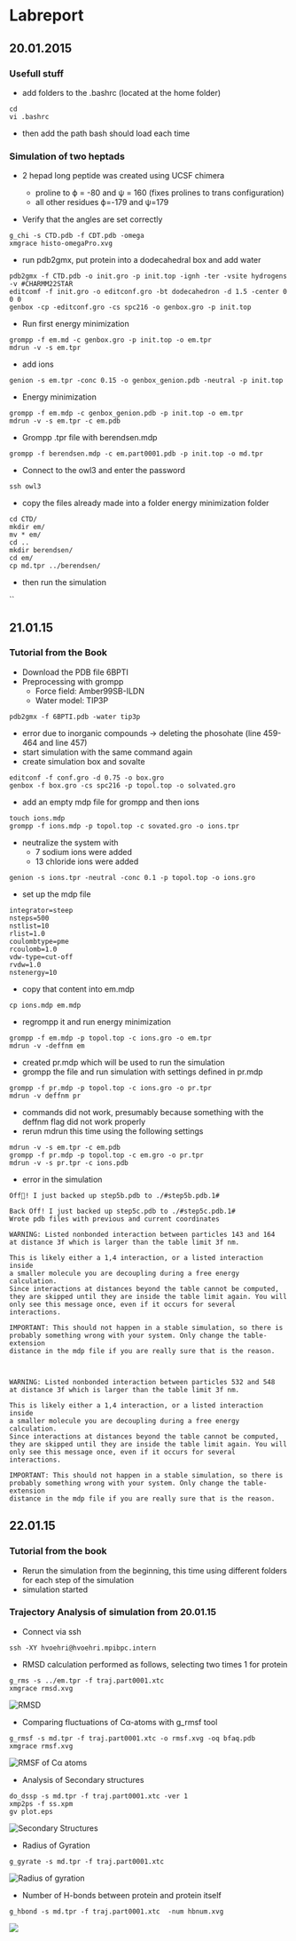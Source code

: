 # Labreport

## 20.01.2015

### Usefull stuff

* add folders to the .bashrc (located at the home folder)

```
cd 
vi .bashrc
```

* then add the path bash should load each time

### Simulation of two heptads

* 2 hepad long peptide was created using UCSF chimera
	* proline to ϕ = -80 and ψ = 160 (fixes prolines to trans configuration)
	* all other residues ϕ=-179 and ψ=179

* Verify that the angles are set correctly

```
g_chi -s CTD.pdb -f CDT.pdb -omega
xmgrace histo-omegaPro.xvg
```

* run pdb2gmx, put protein into a dodecahedral box and add water 

```
pdb2gmx -f CTD.pdb -o init.gro -p init.top -ignh -ter -vsite hydrogens -v #CHARMM22STAR
editcomf -f init.gro -o editconf.gro -bt dodecahedron -d 1.5 -center 0 0 0
genbox -cp -editconf.gro -cs spc216 -o genbox.gro -p init.top
```

* Run first energy minimization 

```
grompp -f em.md -c genbox.gro -p init.top -o em.tpr
mdrun -v -s em.tpr
```

* add ions

```
genion -s em.tpr -conc 0.15 -o genbox_genion.pdb -neutral -p init.top
```

* Energy minimization

```
grompp -f em.mdp -c genbox_genion.pdb -p init.top -o em.tpr
mdrun -v -s em.tpr -c em.pdb
```


* Grompp .tpr file with berendsen.mdp 

```
grompp -f berendsen.mdp -c em.part0001.pdb -p init.top -o md.tpr
```

* Connect to the owl3 and enter the password

```
ssh owl3
```

* copy the files already made into a folder energy minimization folder

```
cd CTD/
mkdir em/
mv * em/
cd ..
mkdir berendsen/
cd em/
cp md.tpr ../berendsen/
```

* then run the simulation

``

## 21.01.15

### Tutorial from the Book

* Download the PDB file 6BPTI
* Preprocessing with grompp 
	* Force field: Amber99SB-ILDN
	* Water model: TIP3P


```
pdb2gmx -f 6BPTI.pdb -water tip3p
```

* error due to inorganic compounds → deleting the phosohate (line 459-464 and line 457)
* start simulation with the same command again
* create simulation box and sovalte

```
editconf -f conf.gro -d 0.75 -o box.gro
genbox -f box.gro -cs spc216 -p topol.top -o solvated.gro
```

* add an empty mdp file for grompp and then ions

```
touch ions.mdp
grompp -f ions.mdp -p topol.top -c sovated.gro -o ions.tpr
```

* neutralize the system with
	* 7 sodium ions were added
	* 13 chloride ions were added

```
genion -s ions.tpr -neutral -conc 0.1 -p topol.top -o ions.gro
```

* set up the mdp file 

```
integrator=steep
nsteps=500
nstlist=10
rlist=1.0
coulombtype=pme
rcoulomb=1.0
vdw-type=cut-off
rvdw=1.0
nstenergy=10
```

* copy that content into em.mdp

```
cp ions.mdp em.mdp
```

* regrompp it and run energy minimization

```
grompp -f em.mdp -p topol.top -c ions.gro -o em.tpr
mdrun -v -deffnm em
```

* created pr.mdp which will be used to run the simulation
* grompp the file and run simulation with settings defined in pr.mdp


```
grompp -f pr.mdp -p topol.top -c ions.gro -o pr.tpr
mdrun -v deffnm pr
```

* commands did not work, presumably because something with the deffnm flag did not work properly
* rerun mdrun this time using the following settings

```
mdrun -v -s em.tpr -c em.pdb
grompp -f pr.mdp -p topol.top -c em.gro -o pr.tpr
mdrun -v -s pr.tpr -c ions.pdb
``` 

* error in the simulation


```
Off! I just backed up step5b.pdb to ./#step5b.pdb.1#

Back Off! I just backed up step5c.pdb to ./#step5c.pdb.1#
Wrote pdb files with previous and current coordinates

WARNING: Listed nonbonded interaction between particles 143 and 164
at distance 3f which is larger than the table limit 3f nm.

This is likely either a 1,4 interaction, or a listed interaction inside
a smaller molecule you are decoupling during a free energy calculation.
Since interactions at distances beyond the table cannot be computed,
they are skipped until they are inside the table limit again. You will
only see this message once, even if it occurs for several interactions.

IMPORTANT: This should not happen in a stable simulation, so there is
probably something wrong with your system. Only change the table-extension
distance in the mdp file if you are really sure that is the reason.



WARNING: Listed nonbonded interaction between particles 532 and 548
at distance 3f which is larger than the table limit 3f nm.

This is likely either a 1,4 interaction, or a listed interaction inside
a smaller molecule you are decoupling during a free energy calculation.
Since interactions at distances beyond the table cannot be computed,
they are skipped until they are inside the table limit again. You will
only see this message once, even if it occurs for several interactions.

IMPORTANT: This should not happen in a stable simulation, so there is
probably something wrong with your system. Only change the table-extension
distance in the mdp file if you are really sure that is the reason.
```


## 22.01.15

### Tutorial from the book

* Rerun the simulation from the beginning, this time using different folders for each step of the simulation
* simulation started

### Trajectory Analysis of simulation from 20.01.15

* Connect via ssh

```
ssh -XY hvoehri@hvoehri.mpibpc.intern
```


* RMSD calculation performed as follows, selecting two times 1 for protein

```
g_rms -s ../em.tpr -f traj.part0001.xtc
xmgrace rmsd.xvg
```

![RMSD](https://raw.githubusercontent.com/sagar87/MD/master/220115/rmsd_berendsen.png)

* Comparing fluctuations of Cα-atoms with g_rmsf tool

```
g_rmsf -s md.tpr -f traj.part0001.xtc -o rmsf.xvg -oq bfaq.pdb
xmgrace rmsf.xvg
```

![RMSF of Cα atoms](https://raw.githubusercontent.com/sagar87/MD/master/220115/rmsf_berendsen.png)

* Analysis of Secondary structures

```
do_dssp -s md.tpr -f traj.part0001.xtc -ver 1
xmp2ps -f ss.xpm
gv plot.eps
```

![Secondary Structures](https://raw.githubusercontent.com/sagar87/MD/master/220115/secondary_structure.png)

* Radius of Gyration

```
g_gyrate -s md.tpr -f traj.part0001.xtc 
```

![Radius of gyration](https://raw.githubusercontent.com/sagar87/MD/master/220115/gyrate_berendsen.png)

* Number of H-bonds between protein and protein itself

```
g_hbond -s md.tpr -f traj.part0001.xtc  -num hbnum.xvg
```

![](https://raw.githubusercontent.com/sagar87/MD/master/220115/hbond_protein_protein_berendsen.png)
 
